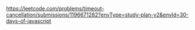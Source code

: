 https://leetcode.com/problems/timeout-cancellation/submissions/1196671282?envType=study-plan-v2&envId=30-days-of-javascript
